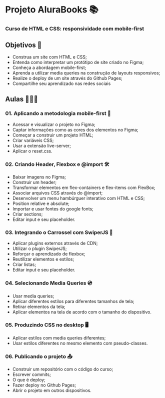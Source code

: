# Projeto AluraBooks 📚

### Curso de HTML e CSS: responsividade com mobile-first 

## Objetivos 🎯
* Construa um site com HTML e CSS;
* Entenda como interpretar um protótipo de site criado no Figma;
* Conheça a abordagem mobile-first;
* Aprenda a utilizar media queries na construção de layouts responsivos;
* Realize o deploy de um site através do Github Pages;
* Compartilhe seu aprendizado nas redes sociais

## Aulas 👩🏽‍🏫

### 01. Aplicando a metodologia mobile-first 📱
* Acessar e visualizar o projeto no Figma;
* Captar informações como as cores dos elementos no Figma;
* Começar a construir um projeto HTML;
* Criar variáveis CSS;
* Usar a extensão live-server;
* Aplicar o reset.css.

### 02. Criando Header, Flexbox e @import 🛠️
* Baixar imagens no Figma;
* Construir um header;
* Transformar elementos em flex-containers e flex-items com FlexBox;
* Associar arquivos CSS através do @import;
* Desenvolver um menu hambúrguer interativo com HTML e CSS;
* Position relative e absolute;
* Importar e usar fontes do google fonts;
* Criar sections;
* Editar input e seu placeholder.

### 03. Integrando o Carrossel com SwiperJS 🎠
* Aplicar plugins externos através de CDN;
* Utilizar o plugin SwiperJS;
* Reforçar o aprendizado de flexbox;
* Reutilizar elementos e estilos;
* Criar listas;
* Editar input e seu placeholder.

### 04. Selecionando Media Queries 💿
* Usar media queries;
* Aplicar diferentes estilos para diferentes tamanhos de tela;
* Retirar elementos da tela;
* Aplicar elementos na tela de acordo com o tamanho do dispositivo.

### 05. Produzindo CSS no desktop 🖥️
* Aplicar estilos com media queries diferentes;
* Usar estilos diferentes no mesmo elemento com pseudo-classes.

### 06. Publicando o projeto 📤
* Construir um repositório com o código do curso;
* Escrever commits;
* O que é deploy;
* Fazer deploy no Github Pages;
* Abrir o projeto em outros dispositivos.